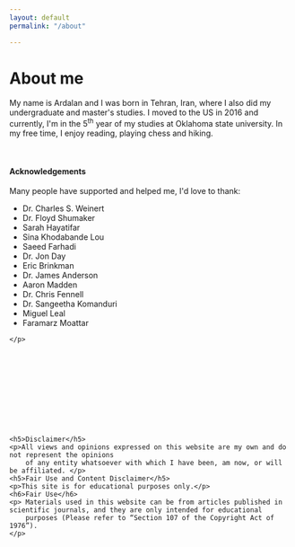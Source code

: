 ```yaml
---
layout: default
permalink: "/about"

---
```


<div class="col-md-10">
    <h1>About me</h1>
    <p <align=”justify”>
        My name is Ardalan and I was born in Tehran, Iran, where I also did my undergraduate and master's studies. 
        I moved to the US in 2016 and currently, I'm in the 5<sup>th</sup> year of my studies at Oklahoma state university. 
        In my free time, I enjoy reading, playing chess and hiking.
    </p>
    <br>
    <h4>Acknowledgements</h4>
    <p <align=”justify”>Many people have supported and helped me, I'd love to thank:
<ul>
    <li>Dr. Charles S. Weinert</li>
    <li>Dr. Floyd Shumaker</li>
    <li>Sarah Hayatifar</li>
    <li>Sina Khodabande Lou</li>
    <li>Saeed Farhadi</li>
    <li>Dr. Jon Day</li>
    <li>Eric Brinkman</li>
    <li>Dr. James Anderson</li>
    <li>Aaron Madden</li>
    <li>Dr. Chris Fennell</li>
    <li>Dr. Sangeetha Komanduri</li>
    <li>Miguel Leal</li>
    <li>Faramarz Moattar</li>
</ul>

    </p>
<!-- <img src="images/ardalan.png" style="display: block; margin-left: auto; margin-right: auto;"> -->
<br>
<br>
<br>
<br>
<br>
<br>
<br>
<br>


    <h5>Disclaimer</h5>
    <p>All views and opinions expressed on this website are my own and do not represent the opinions 
        of any entity whatsoever with which I have been, am now, or will be affiliated. </p>
    <h5>Fair Use and Content Disclaimer</h5>
    <p>This site is for educational purposes only.</p>
    <h6>Fair Use</h6>
    <p> Materials used in this website can be from articles published in scientific journals, and they are only intended for educational
        purposes (Please refer to “Section 107 of the Copyright Act of 1976”). 
    </p>
</div>
